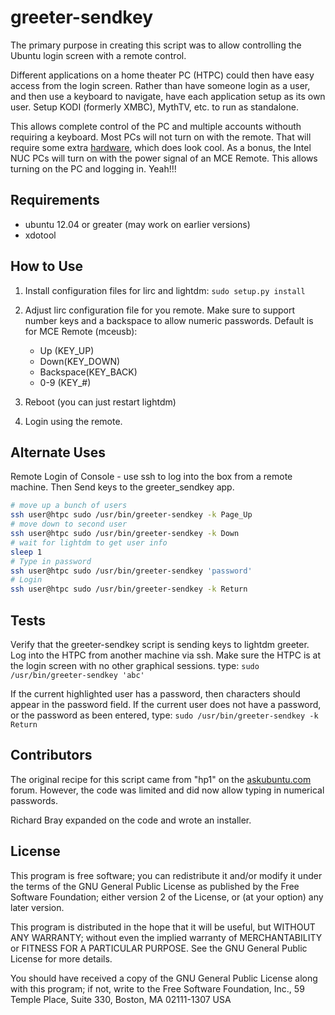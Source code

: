 # greeter-sendkey

The primary purpose in creating this script was to allow controlling the Ubuntu login screen with a remote control. 

Different applications on a home theater PC (HTPC) could then have easy access from the login screen. Rather than have someone login as a user, and then use a keyboard to navigate, have each application setup as its own user. Setup KODI (formerly XMBC), MythTV, etc. to run as standalone.

This allows complete control of the PC and multiple accounts withouth requiring a keyboard. Most PCs will not turn on with the remote. That will require some extra [hardware](http://simerec.com/PCS-1a.html), which does look cool. As a bonus, the Intel NUC PCs will turn on with the power signal of an MCE Remote. This allows turning on the PC and logging in. Yeah!!! 



## Requirements

- ubuntu 12.04 or greater (may work on earlier versions)
- xdotool


## How to Use

1. Install configuration files for lirc and lightdm: `sudo setup.py install`

2. Adjust lirc configuration file for you remote. Make sure to support number keys and a backspace to allow numeric passwords. Default is for MCE Remote (mceusb):
    * Up (KEY_UP)
    * Down(KEY_DOWN)
    * Backspace(KEY_BACK)
    * 0-9 (KEY_#)
    
3. Reboot (you can just restart lightdm)

4. Login using the remote.


## Alternate Uses

Remote Login of Console - use ssh to log into the box from a remote machine. Then Send keys to the greeter_sendkey app.

```bash
# move up a bunch of users
ssh user@htpc sudo /usr/bin/greeter-sendkey -k Page_Up
# move down to second user
ssh user@htpc sudo /usr/bin/greeter-sendkey -k Down
# wait for lightdm to get user info
sleep 1
# Type in password
ssh user@htpc sudo /usr/bin/greeter-sendkey 'password'
# Login
ssh user@htpc sudo /usr/bin/greeter-sendkey -k Return
```

## Tests

Verify that the greeter-sendkey script is sending keys to lightdm greeter. Log into the HTPC from another machine via ssh. Make sure the HTPC is at the login screen with no other graphical sessions. type: `sudo /usr/bin/greeter-sendkey 'abc'`

If the current highlighted user has a password, then characters should appear in the password field. If the current user does not have a password, or the password as been entered, type: `sudo /usr/bin/greeter-sendkey -k Return`

## Contributors

The original recipe for this script came from "hp1" on the [askubuntu.com](https://askubuntu.com/questions/161203/using-mce-remote-at-unity-greeter) forum. However, the code was limited and did now allow typing in numerical passwords.

Richard Bray expanded on the code and wrote an installer.

## License

 This program is free software; you can redistribute it and/or modify it under the terms of the GNU General Public License as published by the Free Software Foundation; either version 2 of the License, or (at your option) any later version.
 
This program is distributed in the hope that it will be useful, but WITHOUT ANY WARRANTY; without even the implied warranty of MERCHANTABILITY or FITNESS FOR A PARTICULAR PURPOSE. See the GNU General Public License for more details.

You should have received a copy of the GNU General Public License along with this program; if not, write to the Free Software Foundation, Inc., 59 Temple Place, Suite 330, Boston, MA 02111-1307 USA 

